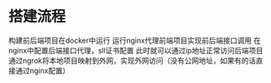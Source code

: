 # 搭建流程
构建前后端项目在docker中运行
运行nginx代理前端项目实现前后端接口调用
在nginx中配置后端接口代理，sll证书配置
此时就可以通过ip地址正常访问后端项目
通过ngrok将本地项目映射到外网，实现外网访问（没有公网地址，如果有的话直接通过nginx配置）